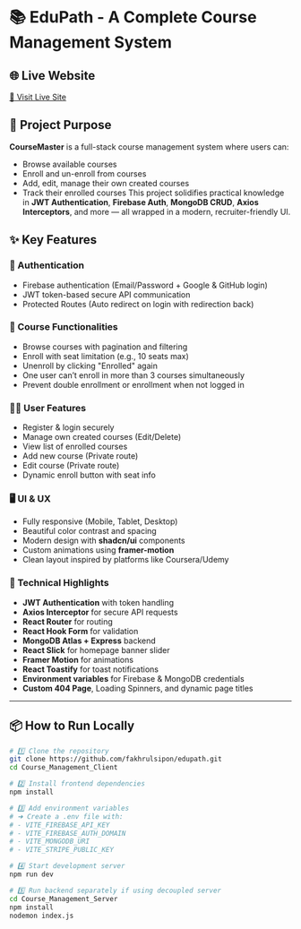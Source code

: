 # 📚 EduPath - A Complete Course Management System

## 🌐 Live Website
[🔗 Visit Live Site](https://edupath-server.vercel.app/)

## 🎯 Project Purpose
**CourseMaster** is a full-stack course management system where users can:
- Browse available courses
- Enroll and un-enroll from courses
- Add, edit, manage their own created courses
- Track their enrolled courses
This project solidifies practical knowledge in **JWT Authentication**, **Firebase Auth**, **MongoDB CRUD**, **Axios Interceptors**, and more — all wrapped in a modern, recruiter-friendly UI.

## ✨ Key Features

### 🔐 Authentication
- Firebase authentication (Email/Password + Google & GitHub login)
- JWT token-based secure API communication
- Protected Routes (Auto redirect on login with redirection back)

### 📖 Course Functionalities
- Browse courses with pagination and filtering
- Enroll with seat limitation (e.g., 10 seats max)
- Unenroll by clicking "Enrolled" again
- One user can’t enroll in more than 3 courses simultaneously
- Prevent double enrollment or enrollment when not logged in

### 🧑‍💼 User Features
- Register & login securely
- Manage own created courses (Edit/Delete)
- View list of enrolled courses
- Add new course (Private route)
- Edit course (Private route)
- Dynamic enroll button with seat info

### 🖥️ UI & UX
- Fully responsive (Mobile, Tablet, Desktop)
- Beautiful color contrast and spacing
- Modern design with **shadcn/ui** components
- Custom animations using **framer-motion**
- Clean layout inspired by platforms like Coursera/Udemy

### 🔧 Technical Highlights
- **JWT Authentication** with token handling
- **Axios Interceptor** for secure API requests
- **React Router** for routing
- **React Hook Form** for validation
- **MongoDB Atlas + Express** backend
- **React Slick** for homepage banner slider
- **Framer Motion** for animations
- **React Toastify** for toast notifications
- **Environment variables** for Firebase & MongoDB credentials
- **Custom 404 Page**, Loading Spinners, and dynamic page titles

---
## 📦 How to Run Locally

```bash
# 1️⃣ Clone the repository
git clone https://github.com/fakhrulsipon/edupath.git
cd Course_Management_Client

# 2️⃣ Install frontend dependencies
npm install

# 3️⃣ Add environment variables
# ➜ Create a .env file with:
# - VITE_FIREBASE_API_KEY
# - VITE_FIREBASE_AUTH_DOMAIN
# - VITE_MONGODB_URI
# - VITE_STRIPE_PUBLIC_KEY

# 4️⃣ Start development server
npm run dev

# 5️⃣ Run backend separately if using decoupled server
cd Course_Management_Server
npm install
nodemon index.js


